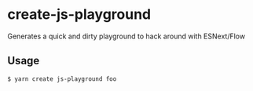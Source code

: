 # create-js-playground

Generates a quick and dirty playground to hack around with ESNext/Flow

## Usage
```
$ yarn create js-playground foo
```
